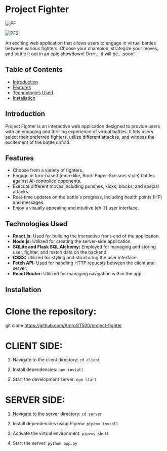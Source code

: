 # Project Fighter

![PF](https://media1.giphy.com/media/lPwZcFRMGOFPO/200.webp?cid=ecf05e47b092blk66mf4m3hquexsdnllkdeto9cyiul38f5h&ep=v1_gifs_search&rid=200.webp&ct=g) 

![PF2](https://media2.giphy.com/media/bLy8cwoobMGx1uDHkO/200w.webp?cid=ecf05e478ifvnl69z5kvttdgut9limw3x03pj7gski49en9h&ep=v1_gifs_search&rid=200w.webp&ct=g)


An exciting web application that allows users to engage in virtual battles between various fighters. Choose your champion, strategize your moves, and battle it out in an epic showdown! Orrrr... it will be... soon!

## Table of Contents

- [Introduction](#introduction)
- [Features](#features)
- [Technologies Used](#technologies-used)
- [Installation](#installation)

## Introduction

Project Fighter is an interactive web application designed to provide users with an engaging and thrilling experience of virtual battles. It lets users select their preferred fighters, utilize different attackss, and witness the excitement of the battle unfold.

## Features

- Choose from a variety of fighters.
- Engage in turn-based (more like, Rock-Paper-Scissors style) battles against AI-controlled opponents.
- Execute different moves including punches, kicks, blocks, and special attacks.
- Real-time updates on the battle's progress, including health points (HP) and messages.
- Enjoy a visually appealing and intuitive (eh..?) user interface.

## Technologies Used

- **React.js:** Used for building the interactive front-end of the application.
- **Node.js:** Utilized for creating the server-side application.
- **SQLite and Flask SQL Alchemy:** Employed for managing and storing user, fighter, and match data on the backend.
- **CSS3:** Utilized for styling and structuring the user interface.
- **Fetch API:** Used for handling HTTP requests between the client and server.
- **React Router:** Utilized for managing navigation within the app.


## Installation
# Clone the repository:
   git clone https://github.com/AmroGT500/project-fighter

# CLIENT SIDE:
1. Navigate to the client directory:
    ``cd client``

2. Install dependencies:
    ``npm install``

3. Start the development server:
    ``npm start``

# SERVER SIDE:
1. Navigate to the server directory:
    ``cd server``

2. Install dependencies using Pipenv:
    ``pipenv install``

3. Activate the virtual environment:
    ``pipenv shell``

3. Start the server:
    ``python app.py``
